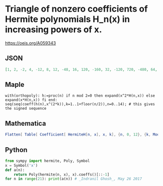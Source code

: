 # Triangle of nonzero coefficients of Hermite polynomials H\_n\(x\) in increasing powers of x\.
https://oeis.org/A059343
## JSON
```JSON
[1, 2, -2, 4, -12, 8, 12, -48, 16, 120, -160, 32, -120, 720, -480, 64, -1680, 3360, -1344, 128, 1680, -13440, 13440, -3584, 256, 30240, -80640, 48384, -9216, 512, -30240, 302400, -403200, 161280, -23040, 1024, -665280, 2217600, -1774080, 506880, -56320, 2048, 665280, -7983360, 13305600]
```
## Maple
```Maple
with(orthopoly): h:=proc(n) if n mod 2=0 then expand(x^2*H(n,x)) else expand(x*H(n,x)) fi end: seq(seq(coeff(h(n),x^(2*k)),k=1..1+floor(n/2)),n=0..14); # this gives the signed sequence
```
## Mathematica
```Mathematica
Flatten[ Table[ Coefficient[ HermiteH[n, x], x, k], {n, 0, 12}, {k, Mod[n, 2], n, 2}]] (* _Jean-François Alcover_, Jan 23 2012 *)
```
## Python
```Python
from sympy import hermite, Poly, Symbol
x = Symbol('x')
def a(n):
    return Poly(hermite(n, x), x).coeffs()[::-1]
for n in range(21): print(a(n)) # _Indranil Ghosh_, May 26 2017
```
